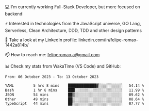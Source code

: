💻 I'm currently working Full-Stack Developer, but more focused on backend

⚡ Interested in technologies from the JavaScript universe, GO Lang, Serverless, Clean Architecture, DDD, TDD and other design patterns

👥 Take a look at my LinkedIn profile: linkedin.com/in/felipe-romao-1442a814b/

📫 How to reach me: feliperomao.a@gmail.com

📊 Check my stats from WakaTime (VS Code) and GitHub:

<!--START_SECTION:waka-->

```txt
From: 06 October 2023 - To: 13 October 2023

YAML         5 hrs 8 mins    █████████████▓░░░░░░░░░░░   54.14 %
Bash         1 hr 8 mins     ███░░░░░░░░░░░░░░░░░░░░░░   11.99 %
JSON         54 mins         ██▒░░░░░░░░░░░░░░░░░░░░░░   09.62 %
Other        49 mins         ██░░░░░░░░░░░░░░░░░░░░░░░   08.64 %
TypeScript   44 mins         ██░░░░░░░░░░░░░░░░░░░░░░░   07.77 %
```

<!--END_SECTION:waka-->
